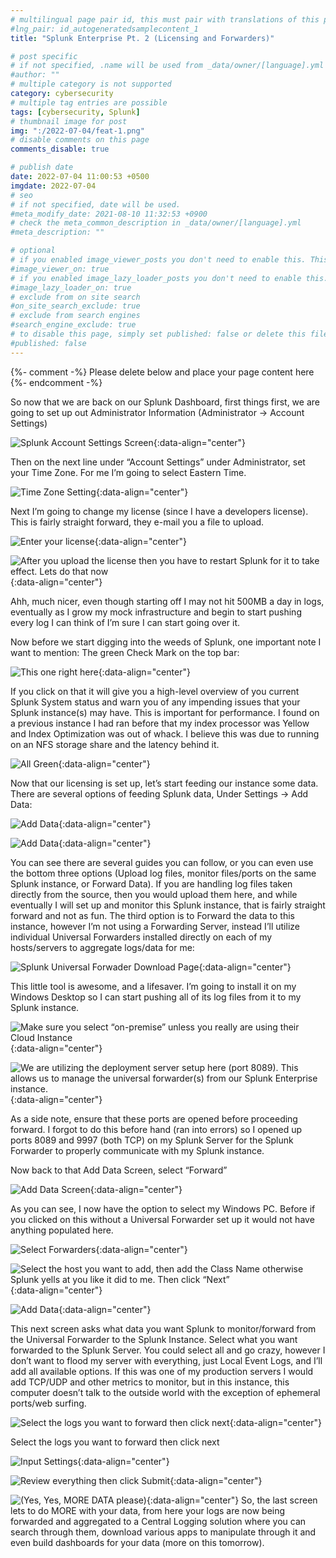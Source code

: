 ```yaml
---
# multilingual page pair id, this must pair with translations of this page. (This name must be unique)
#lng_pair: id_autogeneratedsamplecontent_1
title: "Splunk Enterprise Pt. 2 (Licensing and Forwarders)"

# post specific
# if not specified, .name will be used from _data/owner/[language].yml
#author: ""
# multiple category is not supported
category: cybersecurity
# multiple tag entries are possible
tags: [cybersecurity, Splunk]
# thumbnail image for post
img: ":/2022-07-04/feat-1.png"
# disable comments on this page
comments_disable: true

# publish date
date: 2022-07-04 11:00:53 +0500
imgdate: 2022-07-04
# seo
# if not specified, date will be used.
#meta_modify_date: 2021-08-10 11:32:53 +0900
# check the meta_common_description in _data/owner/[language].yml
#meta_description: ""

# optional
# if you enabled image_viewer_posts you don't need to enable this. This is only if image_viewer_posts = false
#image_viewer_on: true
# if you enabled image_lazy_loader_posts you don't need to enable this. This is only if image_lazy_loader_posts = false
#image_lazy_loader_on: true
# exclude from on site search
#on_site_search_exclude: true
# exclude from search engines
#search_engine_exclude: true
# to disable this page, simply set published: false or delete this file
#published: false
---
```


{%- comment -%} Please delete below and place your page content here {%- endcomment -%}

So now that we are back on our Splunk Dashboard, first things first, we are going to set up out Administrator Information (Administrator -> Account Settings)

![Splunk Account Settings Screen](:/{{page.imgdate}}/2.png){:data-align="center"}

Then on the next line under “Account Settings” under Administrator, set your Time Zone. For me I’m going to select Eastern Time.

![Time Zone Setting](:/{{page.imgdate}}/3.png){:data-align="center"}

Next I’m going to change my license (since I have a developers license). This is fairly straight forward, they e-mail you a file to upload.

![Enter your license](:/{{page.imgdate}}/4.png){:data-align="center"}

![After you upload the license then you have to restart Splunk for it to take effect. Lets do that now](:/{{page.imgdate}}/5.png){:data-align="center"}

Ahh, much nicer, even though starting off I may not hit 500MB a day in logs, eventually as I grow my mock infrastructure and begin to start pushing every log I can think of I’m sure I can start going over it.

Now before we start digging into the weeds of Splunk, one important note I want to mention: The green Check Mark on the top bar:

![This one right here](:/{{page.imgdate}}/6.png){:data-align="center"}

If you click on that it will give you a high-level overview of you current Splunk System status and warn you of any impending issues that your Splunk instance(s) may have. This is important for performance. I found on a previous instance I had ran before that my index processor was Yellow and Index Optimization was out of whack. I believe this was due to running on an NFS storage share and the latency behind it.

![All Green](:/{{page.imgdate}}/7.png){:data-align="center"}

Now that our licensing is set up, let’s start feeding our instance some data. There are several options of feeding Splunk data, Under Settings -> Add Data:

![Add Data](:/{{page.imgdate}}/8.png){:data-align="center"}

![Add Data](:/{{page.imgdate}}/9.png){:data-align="center"}

You can see there are several guides you can follow, or you can even use the bottom three options (Upload log files, monitor files/ports on the same Splunk instance, or Forward Data). If you are handling log files taken directly from the source, then you would upload them here, and while eventually I will set up and monitor this Splunk instance, that is fairly straight forward and not as fun. The third option is to Forward the data to this instance, however I’m not using a Forwarding Server, instead I’ll utilize individual Universal Forwarders installed directly on each of my hosts/servers to aggregate logs/data for me:

![Splunk Universal Forwader Download Page](:/{{page.imgdate}}/10.png){:data-align="center"}

This little tool is awesome, and a lifesaver. I’m going to install it on my Windows Desktop so I can start pushing all of its log files from it to my Splunk instance.

![Make sure you select “on-premise” unless you really are using their Cloud Instance](:/{{page.imgdate}}/11.png){:data-align="center"}

![We are utilizing the deployment server setup here (port 8089). This allows us to manage the universal forwarder(s) from our Splunk Enterprise instance.](:/{{page.imgdate}}/12.png){:data-align="center"}


As a side note, ensure that these ports are opened before proceeding forward. I forgot to do this before hand (ran into errors) so I opened up ports 8089 and 9997 (both TCP) on my Splunk Server for the Splunk Forwarder to properly communicate with my Splunk instance.

Now back to that Add Data Screen, select “Forward”

![Add Data Screen](:/{{page.imgdate}}/13.png){:data-align="center"}

As you can see, I now have the option to select my Windows PC. Before if you clicked on this without a Universal Forwarder set up it would not have anything populated here.

![Select Forwarders](:/{{page.imgdate}}/14.png){:data-align="center"}

![Select the host you want to add, then add the Class Name otherwise Splunk yells at you like it did to me. Then click “Next”](:/{{page.imgdate}}/15.png){:data-align="center"}

![Add Data](:/{{page.imgdate}}/16.png){:data-align="center"}

This next screen asks what data you want Splunk to monitor/forward from the Universal Forwarder to the Splunk Instance. Select what you want forwarded to the Splunk Server. You could select all and go crazy, however I don’t want to flood my server with everything, just Local Event Logs, and I’ll add all available options. If this was one of my production servers I would add TCP/UDP and other metrics to monitor, but in this instance, this computer doesn’t talk to the outside world with the exception of ephemeral ports/web surfing.

![Select the logs you want to forward then click next](:/{{page.imgdate}}/17.png){:data-align="center"}

Select the logs you want to forward then click next

![Input Settings](:/{{page.imgdate}}/18.png){:data-align="center"}

![Review everything then click Submit](:/{{page.imgdate}}/19.png){:data-align="center"}

![(Yes, Yes, MORE DATA please)](:/{{page.imgdate}}/20.png){:data-align="center"}
So, the last screen lets to do MORE with your data, from here your logs are now being forwarded and aggregated to a Central Logging solution where you can search through them, download various apps to manipulate through it and even build dashboards for your data (more on this tomorrow).